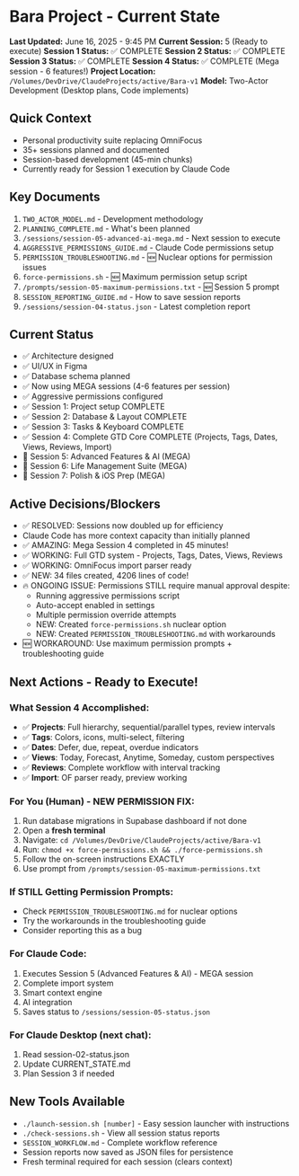 # Bara Project - Current State

**Last Updated:** June 16, 2025 - 9:45 PM
**Current Session:** 5 (Ready to execute)
**Session 1 Status:** ✅ COMPLETE
**Session 2 Status:** ✅ COMPLETE 
**Session 3 Status:** ✅ COMPLETE
**Session 4 Status:** ✅ COMPLETE (Mega session - 6 features!)
**Project Location:** `/Volumes/DevDrive/ClaudeProjects/active/Bara-v1`
**Model:** Two-Actor Development (Desktop plans, Code implements)

## Quick Context
- Personal productivity suite replacing OmniFocus
- 35+ sessions planned and documented
- Session-based development (45-min chunks)
- Currently ready for Session 1 execution by Claude Code

## Key Documents
1. `TWO_ACTOR_MODEL.md` - Development methodology
2. `PLANNING_COMPLETE.md` - What's been planned
3. `/sessions/session-05-advanced-ai-mega.md` - Next session to execute
4. `AGGRESSIVE_PERMISSIONS_GUIDE.md` - Claude Code permissions setup
5. `PERMISSION_TROUBLESHOOTING.md` - 🆕 Nuclear options for permission issues
6. `force-permissions.sh` - 🆕 Maximum permission setup script
7. `/prompts/session-05-maximum-permissions.txt` - 🆕 Session 5 prompt
8. `SESSION_REPORTING_GUIDE.md` - How to save session reports
9. `/sessions/session-04-status.json` - Latest completion report

## Current Status
- ✅ Architecture designed
- ✅ UI/UX in Figma
- ✅ Database schema planned  
- ✅ Now using MEGA sessions (4-6 features per session)
- ✅ Aggressive permissions configured
- ✅ Session 1: Project setup COMPLETE
- ✅ Session 2: Database & Layout COMPLETE
- ✅ Session 3: Tasks & Keyboard COMPLETE
- ✅ Session 4: Complete GTD Core COMPLETE (Projects, Tags, Dates, Views, Reviews, Import)
- 🔲 Session 5: Advanced Features & AI (MEGA)
- 🔲 Session 6: Life Management Suite (MEGA)
- 🔲 Session 7: Polish & iOS Prep (MEGA)

## Active Decisions/Blockers
- ✅ RESOLVED: Sessions now doubled up for efficiency
- Claude Code has more context capacity than initially planned
- ✅ AMAZING: Mega Session 4 completed in 45 minutes!
- ✅ WORKING: Full GTD system - Projects, Tags, Dates, Views, Reviews
- ✅ WORKING: OmniFocus import parser ready
- ✅ NEW: 34 files created, 4206 lines of code!
- 🔥 ONGOING ISSUE: Permissions STILL require manual approval despite:
  - Running aggressive permissions script
  - Auto-accept enabled in settings
  - Multiple permission override attempts
  - NEW: Created `force-permissions.sh` nuclear option
  - NEW: Created `PERMISSION_TROUBLESHOOTING.md` with workarounds
- 🆕 WORKAROUND: Use maximum permission prompts + troubleshooting guide

## Next Actions - Ready to Execute!

### What Session 4 Accomplished:
- ✅ **Projects**: Full hierarchy, sequential/parallel types, review intervals
- ✅ **Tags**: Colors, icons, multi-select, filtering
- ✅ **Dates**: Defer, due, repeat, overdue indicators
- ✅ **Views**: Today, Forecast, Anytime, Someday, custom perspectives
- ✅ **Reviews**: Complete workflow with interval tracking
- ✅ **Import**: OF parser ready, preview working

### For You (Human) - NEW PERMISSION FIX:
1. Run database migrations in Supabase dashboard if not done
2. Open a **fresh terminal**
3. Navigate: `cd /Volumes/DevDrive/ClaudeProjects/active/Bara-v1`
4. Run: `chmod +x force-permissions.sh && ./force-permissions.sh`
5. Follow the on-screen instructions EXACTLY
6. Use prompt from `/prompts/session-05-maximum-permissions.txt`

### If STILL Getting Permission Prompts:
- Check `PERMISSION_TROUBLESHOOTING.md` for nuclear options
- Try the workarounds in the troubleshooting guide
- Consider reporting this as a bug

### For Claude Code:
1. Executes Session 5 (Advanced Features & AI) - MEGA session
2. Complete import system
3. Smart context engine
4. AI integration
5. Saves status to `/sessions/session-05-status.json`

### For Claude Desktop (next chat):
1. Read session-02-status.json
2. Update CURRENT_STATE.md
3. Plan Session 3 if needed

## New Tools Available
- `./launch-session.sh [number]` - Easy session launcher with instructions
- `./check-sessions.sh` - View all session status reports
- `SESSION_WORKFLOW.md` - Complete workflow reference
- Session reports now saved as JSON files for persistence
- Fresh terminal required for each session (clears context)
